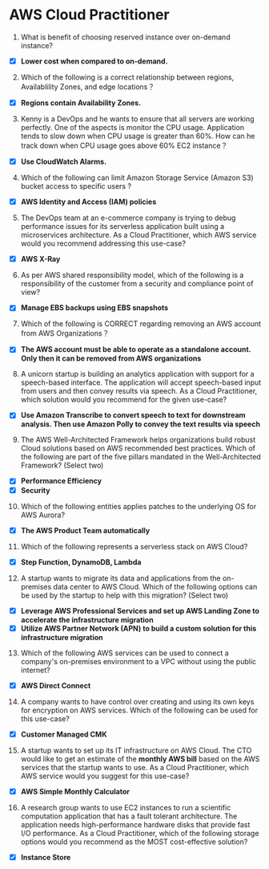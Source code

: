 # AWS Cloud Practitioner

1. What is benefit of choosing reserved instance over on-demand instance? 
* [x] **Lower cost when compared to on-demand.**

2. Which of the following is a correct relationship between regions, Availablility Zones, and edge locations？
* [x] **Regions contain Availability Zones.**

3. Kenny is a DevOps and he wants to ensure that all servers are working perfectly. One of the aspects is monitor the CPU usage. Application tends to slow down when CPU usage is greater than 60%. How can he track down when CPU usage goes above 60% EC2 instance？
* [x] **Use CloudWatch Alarms.**

4. Which of the following can limit Amazon Storage Service (Amazon S3) bucket access to specific users ?
* [x] **AWS Identity and Access (IAM) policies**

5. The DevOps team at an e-commerce company is trying to debug performance issues for its serverless application built using a microservices architecture. As a Cloud Practitioner, which AWS service would you recommend addressing this use-case?
* [x] **AWS X-Ray**

6. As per AWS shared responsibility model, which of the following is a responsibility of the customer from a security and compliance point of view?
* [x] **Manage EBS backups using EBS snapshots**

7. Which of the following is CORRECT regarding removing an AWS account from AWS Organizations？
* [x] **The AWS account must be able to operate as a standalone account. Only then it can be removed from AWS organizations**

8. A unicorn startup is building an analytics application with support for a speech-based interface. The application will accept speech-based input from users and then convey results via speech. As a Cloud Practitioner, which solution would you recommend for the given use-case?
* [x] **Use Amazon Transcribe to convert speech to text for downstream analysis. Then use Amazon Polly to convey the text results via speech**

9. The AWS Well-Architected Framework helps organizations build robust Cloud solutions based on AWS recommended best practices. Which of the following are part of the five pillars mandated in the Well-Architected Framework? (Select two)
* [x] **Performance Efficiency**
* [x] **Security**

10. Which of the following entities applies patches to the underlying OS for AWS Aurora?
* [x] **The AWS Product Team automatically**

11. Which of the following represents a serverless stack on AWS Cloud?
* [x] **Step Function, DynamoDB, Lambda**

12. A startup wants to migrate its data and applications from the on-premises data center to AWS Cloud. Which of the following options can be used by the startup to help with this migration? (Select two)
* [x] **Leverage AWS Professional Services and set up AWS Landing Zone to accelerate the infrastructure migration**
* [x] **Utilize AWS Partner Network (APN) to build a custom solution for this infrastructure migration**

13. Which of the following AWS services can be used to connect a company's on-premises environment to a VPC without using the public internet?
* [x] **AWS Direct Connect**

14. A company wants to have control over creating and using its own keys for encryption on AWS services. Which of the following can be used for this use-case?
* [x] **Customer Managed CMK**

15. A startup wants to set up its IT infrastructure on AWS Cloud. The CTO would like to get an estimate of the **monthly AWS bill** based on the AWS services that the startup wants to use. As a Cloud Practitioner, which AWS service would you suggest for this use-case?
* [x] **AWS Simple Monthly Calculator**

16. A research group wants to use EC2 instances to run a scientific computation application that has a fault tolerant architecture. The application needs high-performance hardware disks that provide fast I/O performance. As a Cloud Practitioner, which of the following storage options would you recommend as the MOST cost-effective solution?
* [x] **Instance Store**